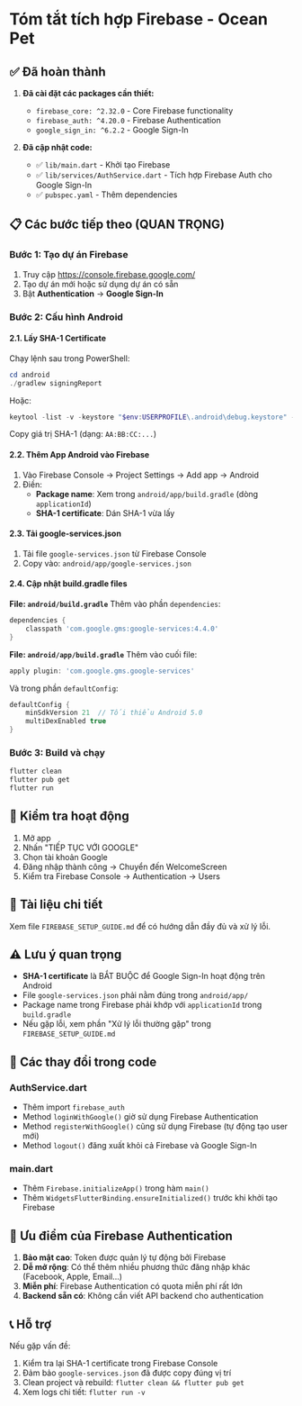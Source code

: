 # Tóm tắt tích hợp Firebase - Ocean Pet

## ✅ Đã hoàn thành

1. **Đã cài đặt các packages cần thiết:**
   - `firebase_core: ^2.32.0` - Core Firebase functionality
   - `firebase_auth: ^4.20.0` - Firebase Authentication
   - `google_sign_in: ^6.2.2` - Google Sign-In

2. **Đã cập nhật code:**
   - ✅ `lib/main.dart` - Khởi tạo Firebase
   - ✅ `lib/services/AuthService.dart` - Tích hợp Firebase Auth cho Google Sign-In
   - ✅ `pubspec.yaml` - Thêm dependencies

## 📋 Các bước tiếp theo (QUAN TRỌNG)

### Bước 1: Tạo dự án Firebase
1. Truy cập https://console.firebase.google.com/
2. Tạo dự án mới hoặc sử dụng dự án có sẵn
3. Bật **Authentication** → **Google Sign-In**

### Bước 2: Cấu hình Android

#### 2.1. Lấy SHA-1 Certificate
Chạy lệnh sau trong PowerShell:

```powershell
cd android
./gradlew signingReport
```

Hoặc:

```powershell
keytool -list -v -keystore "$env:USERPROFILE\.android\debug.keystore" -alias androiddebugkey -storepass android -keypass android
```

Copy giá trị SHA-1 (dạng: `AA:BB:CC:...`)

#### 2.2. Thêm App Android vào Firebase
1. Vào Firebase Console → Project Settings → Add app → Android
2. Điền:
   - **Package name**: Xem trong `android/app/build.gradle` (dòng `applicationId`)
   - **SHA-1 certificate**: Dán SHA-1 vừa lấy

#### 2.3. Tải google-services.json
1. Tải file `google-services.json` từ Firebase Console
2. Copy vào: `android/app/google-services.json`

#### 2.4. Cập nhật build.gradle files

**File: `android/build.gradle`**
Thêm vào phần `dependencies`:
```gradle
dependencies {
    classpath 'com.google.gms:google-services:4.4.0'
}
```

**File: `android/app/build.gradle`**
Thêm vào cuối file:
```gradle
apply plugin: 'com.google.gms.google-services'
```

Và trong phần `defaultConfig`:
```gradle
defaultConfig {
    minSdkVersion 21  // Tối thiểu Android 5.0
    multiDexEnabled true
}
```

### Bước 3: Build và chạy

```powershell
flutter clean
flutter pub get
flutter run
```

## 🧪 Kiểm tra hoạt động

1. Mở app
2. Nhấn "TIẾP TỤC VỚI GOOGLE"
3. Chọn tài khoản Google
4. Đăng nhập thành công → Chuyển đến WelcomeScreen
5. Kiểm tra Firebase Console → Authentication → Users

## 📝 Tài liệu chi tiết

Xem file `FIREBASE_SETUP_GUIDE.md` để có hướng dẫn đầy đủ và xử lý lỗi.

## ⚠️ Lưu ý quan trọng

- **SHA-1 certificate** là BẮT BUỘC để Google Sign-In hoạt động trên Android
- File `google-services.json` phải nằm đúng trong `android/app/`
- Package name trong Firebase phải khớp với `applicationId` trong `build.gradle`
- Nếu gặp lỗi, xem phần "Xử lý lỗi thường gặp" trong `FIREBASE_SETUP_GUIDE.md`

## 🔧 Các thay đổi trong code

### AuthService.dart
- Thêm import `firebase_auth`
- Method `loginWithGoogle()` giờ sử dụng Firebase Authentication
- Method `registerWithGoogle()` cũng sử dụng Firebase (tự động tạo user mới)
- Method `logout()` đăng xuất khỏi cả Firebase và Google Sign-In

### main.dart
- Thêm `Firebase.initializeApp()` trong hàm `main()`
- Thêm `WidgetsFlutterBinding.ensureInitialized()` trước khi khởi tạo Firebase

## 🚀 Ưu điểm của Firebase Authentication

1. **Bảo mật cao**: Token được quản lý tự động bởi Firebase
2. **Dễ mở rộng**: Có thể thêm nhiều phương thức đăng nhập khác (Facebook, Apple, Email...)
3. **Miễn phí**: Firebase Authentication có quota miễn phí rất lớn
4. **Backend sẵn có**: Không cần viết API backend cho authentication

## 📞 Hỗ trợ

Nếu gặp vấn đề:
1. Kiểm tra lại SHA-1 certificate trong Firebase Console
2. Đảm bảo `google-services.json` đã được copy đúng vị trí
3. Clean project và rebuild: `flutter clean && flutter pub get`
4. Xem logs chi tiết: `flutter run -v`
